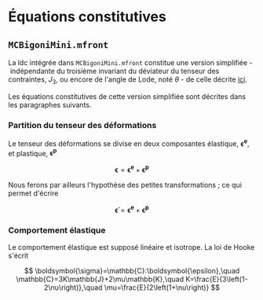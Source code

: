 # Équations constitutives

## `MCBigoniMini.mfront`

La ldc intégrée dans `MCBigoniMini.mfront` constitue une version simplifiée&nbsp;-&nbsp;indépendante du troisième invariant du déviateur du tenseur des contraintes, $J_3$, ou encore de l'angle de Lode, noté $\theta$&nbsp;-&nbsp;de celle décrite [ici](https://tfel.sourceforge.net/MohrCoulomb.html).

Les équations constitutives de cette version simplifiée sont décrites dans les paragraphes suivants.

### Partition du tenseur des déformations

Le tenseur des déformations se divise en deux composantes élastique, $\boldsymbol{\epsilon^e}$, et plastique, $\boldsymbol{\epsilon^p}$

$$
\boldsymbol{\epsilon}=\boldsymbol{\epsilon^e}+\boldsymbol{\epsilon^p}
$$

Nous ferons par ailleurs l'hypothèse des petites transformations&nbsp;; ce qui permet d'écrire

$$
\boldsymbol{\dot{\epsilon}}=\boldsymbol{\dot{\epsilon}^e}+\boldsymbol{\dot{\epsilon}^p}
$$

### Comportement élastique

Le comportement élastique est supposé linéaire et isotrope. La loi de Hooke s'écrit

$$
\boldsymbol{\sigma}=\mathbb{C}:\boldsymbol{\epsilon},\quad \mathbb{C}=3K\mathbb{J}+2\mu\mathbb{K},\quad K=\frac{E}{3\left(1-2\nu\right)},\quad \mu=\frac{E}{2\left(1+\nu\right)}
$$